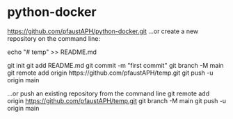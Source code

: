 # python-docker


https://github.com/pfaustAPH/python-docker.git
…or create a new repository on the command line:
<p>echo "# temp" >> README.md</p>
git init
git add README.md
git commit -m "first commit"
git branch -M main
git remote add origin https://github.com/pfaustAPH/temp.git
git push -u origin main

…or push an existing repository from the command line
git remote add origin https://github.com/pfaustAPH/temp.git
git branch -M main
git push -u origin main
